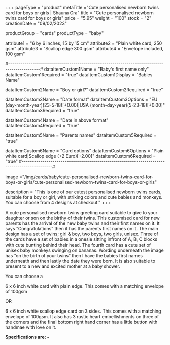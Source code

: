 +++
pageType = "product"
metaTitle ="Cute personalised newborn twins card for boys or girls | Shauna Gra"
title = "Cute personalised newborn twins card for boys or girls"
price = "5.95"
weight = "100"
stock = "2"
creationDate = "09/02/2023"

productGroup = "cards"
productType = "baby"

attribute1 = "6 by 6 inches, 15 by 15 cm" 
attribute2 = "Plain white card, 250 gsm"
attribute3 = "Scallop edge 300 gsm"
attribute4 = "Envelope included, 100 gsm"

#---------------------------------------------------------------------------------------------#
dataItemCustom1Name = "Baby's first name only"
dataItemCustom1Required = "true"
dataItemCustom1Display = "Babies Name"

dataItemCustom2Name = "Boy or girl?"
dataItemCustom2Required = "true"

dataItemCustom3Name = "Date format"
dataItemCustom3Options = "EU (day-month-year)(23-5-18)[+0.00]|USA (month-day-year)(5-23-18)[+0.00]"
dataItemCustom3Required = "true"

dataItemCustom4Name = "Date in above format"
dataItemCustom4Required = "true"

dataItemCustom5Name = "Parents names"
dataItemCustom5Required = "true"

dataItemCustom6Name = "Card options"
dataItemCustom6Options = "Plain white card|Scallop edge (+2 Euro)[+2.00]"
dataItemCustom6Required = "true"
#---------------------------------------------------------------------------------------------#
 
image ="/img/cards/baby/cute-personalised-newborn-twins-card-for-boys-or-girls/cute-personalised-newborn-twins-card-for-boys-or-girls"
 
description = "This is one of our cutest personalised newborn twins cards, suitable for a boy or girl, with striking colors and cute babies and monkeys. You can choose from 4 designs at checkout."
+++

A cute personalised newborn twins greeting card suitable to give to your daughter or son on the birthy of their twins. This customised card for new parents has the arrival of the new baby twins and their first names on it. It says “Congratulations” then it has the parents first names on it. The main design has a set of twins; girl & boy, two boys, two girls, unisex. Three of the cards have a set of babies in a onesie sitting infront of A, B, C blocks with cute bunting behind their head. The fourth card has a cute set of unisex baby monkeys swinging on bananas. Wording underneath the image has “on the birth of your twins” then I have the babies first names underneath and then lastly the date they were born. It is also suitable to present to a new and excited mother at a baby shower.

You can choose a

6 x 6 inch white card with plain edge. This comes with a matching envelope of 100gsm

OR

6 x 6 inch white scallop edge card on 3 sides. This comes with a matching envelope of 100gsm. It also has 3 rustic heart embellishments on three of the corners and the final bottom right hand corner has a little button with handmae with love on it.

**Specifications are: -**

